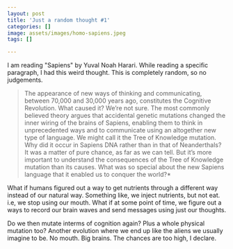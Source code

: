 ```yaml
---
layout: post
title: 'Just a random thought #1'
categories: []
image: assets/images/homo-sapiens.jpeg
tags: []

---
```

I am reading "Sapiens" by Yuval Noah Harari. While reading a specific paragraph, I had this weird thought. This is completely random, so no judgements.

> The appearance of new ways of thinking and communicating, between 70,000 and 30,000 years ago, constitutes the Cognitive Revolution. What caused it? We’re not sure. The most commonly believed theory argues that accidental genetic mutations changed the inner wiring of the brains of Sapiens, enabling them to think in unprecedented ways and to communicate using an altogether new type of language. We might call it the Tree of Knowledge mutation. Why did it occur in Sapiens DNA rather than in that of Neanderthals? It was a matter of pure chance, as far as we can tell. But it’s more important to understand the consequences of the Tree of Knowledge mutation than its causes. What was so special about the new Sapiens language that it enabled us to conquer the world?*

What if humans figured out a way to get nutrients through a different way instead of our natural way. Something like, we inject nutrients, but not eat. i.e, we stop using our mouth. What if at some point of time, we figure out a ways to record our brain waves and send messages using just our thoughts. 

Do we then mutate interms of cognition again? Plus a whole physical mutation too? Another evolution where we end up like the aliens we usually imagine to be. No mouth. Big brains. The chances are too high, I declare.